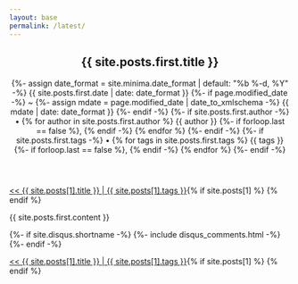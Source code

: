 ```yaml
---
layout: base
permalink: /latest/
---
```

<article class="post h-entry" itemscope itemtype="http://schema.org/BlogPosting">

  <header class="post-header">
    <h1 class="post-title p-name" itemprop="name headline">{{ site.posts.first.title }}</h1>
    <p class="post-meta">
      {%- assign date_format = site.minima.date_format | default: "%b %-d, %Y" -%}
      <time class="dt-published" datetime="{{ site.posts.first.date | date_to_xmlschema }}" itemprop="datePublished">
        {{ site.posts.first.date | date: date_format }}
      </time>
      {%- if page.modified_date -%}
        ~ 
        {%- assign mdate = page.modified_date | date_to_xmlschema -%}
        <time class="dt-modified" datetime="{{ mdate }}" itemprop="dateModified">
          {{ mdate | date: date_format }}
        </time>
      {%- endif -%}
      {%- if site.posts.first.author -%}
        • {% for author in site.posts.first.author %}
          <span itemprop="author" itemscope itemtype="http://schema.org/Person">
            <span class="p-author h-card" itemprop="name">{{ author }}</span></span>
            {%- if forloop.last == false %}, {% endif -%}
        {% endfor %}
      {%- endif -%}
      {%- if site.posts.first.tags -%}
          • {% for tags in site.posts.first.tags %}
            <span itemprop="tags" itemscope itemtype="http://schema.org/meta">
              <span class="p-tags h-card" itemprop="tagList">{{ tags }}</span></span>
              {%- if forloop.last == false %}, {% endif -%}
          {% endfor %}
        {%- endif -%}</p>
  </header>

  {% if site.posts[1] %}
    <a href="{{ site.url | append: site.posts[1].url }}" style="text-align:left;float:left;">
      &#60;&#60; {{ site.posts[1].title }} | {{ site.posts[1].tags }}
    </a>
  {% endif %}
  
  <div class="post-content e-content" itemprop="articleBody">
    {{ site.posts.first.content }}
  </div>

  {%- if site.disqus.shortname -%}
    {%- include disqus_comments.html -%}
  {%- endif -%}

  {% if site.posts[1] %}
    <a href="{{ site.url | append: site.posts[1].url }}" style="text-align:left;float:left;">
      &#60;&#60; {{ site.posts[1].title }} | {{ site.posts[1].tags }}
    </a>
  {% endif %}
    
</article>
